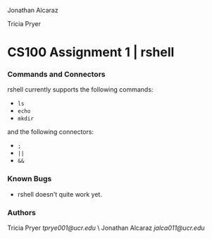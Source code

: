 Jonathan Alcaraz

Tricia Pryer
# CS100 Assignment 1 | rshell



### Commands and Connectors

rshell currently supports the following commands:
- `ls`
- `echo`
- `mkdir`

and the following connectors:
- `;`
- `||`
- `&&`

### Known Bugs
- rshell doesn't quite work yet.

### Authors
Tricia Pryer _tprye001@ucr.edu_ \\
Jonathan Alcaraz _jalca011@ucr.edu_
